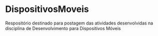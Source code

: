 # DispositivosMoveis
Respositório destinado para postagem das atividades desenvolvidas na disciplina de Desenvolvimento para Dispositivos Móveis
